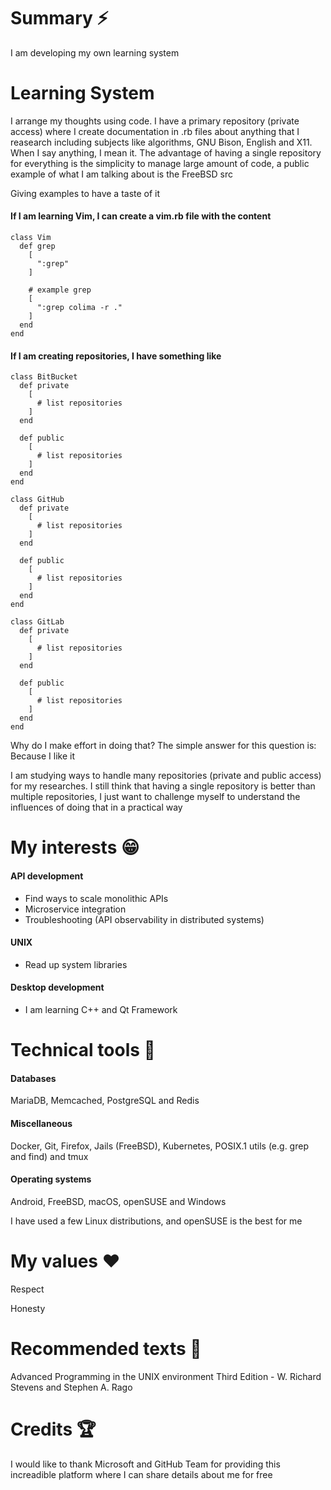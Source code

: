 
# Summary ⚡

I am developing my own learning system

# Learning System

I arrange my thoughts using code. I have a primary repository (private access) where I create documentation in .rb files about anything that I reasearch including subjects like algorithms, GNU Bison, English and X11. When I say anything, I mean it. The advantage of having a single repository for everything is the simplicity to manage large amount of code, a public example of what I am talking about is the FreeBSD src

Giving examples to have a taste of it

#### If I am learning Vim, I can create a vim.rb file with the content

```
class Vim
  def grep
    [
      ":grep"
    ]

    # example grep
    [
      ":grep colima -r ."
    ]
  end
end
```

#### If I am creating repositories, I have something like

```
class BitBucket
  def private
    [
      # list repositories
    ]
  end

  def public
    [
      # list repositories
    ]
  end
end

class GitHub
  def private
    [
      # list repositories
    ]
  end

  def public
    [
      # list repositories
    ]
  end
end

class GitLab
  def private
    [
      # list repositories
    ]
  end

  def public
    [
      # list repositories
    ]
  end
end
```

Why do I make effort in doing that? The simple answer for this question is: Because I like it

I am studying ways to handle many repositories (private and public access) for my researches. I still think that having a single repository is better than multiple repositories, I just want to challenge myself to understand the influences of doing that in a practical way

# My interests 😁

#### API development
* Find ways to scale monolithic APIs
* Microservice integration
* Troubleshooting (API observability in distributed systems)
 
#### UNIX
* Read up system libraries

#### Desktop development
* I am learning C++ and Qt Framework

# Technical tools 🔧

#### Databases

MariaDB, Memcached, PostgreSQL and Redis

#### Miscellaneous

Docker, Git, Firefox, Jails (FreeBSD), Kubernetes, POSIX.1 utils (e.g. grep and find) and tmux

#### Operating systems

Android, FreeBSD, macOS, openSUSE and Windows

I have used a few Linux distributions, and openSUSE is the best for me

# My values ❤️

Respect

Honesty


# Recommended texts 📕

Advanced Programming in the UNIX environment Third Edition - W. Richard Stevens and Stephen A. Rago

# Credits 🏆

I would like to thank Microsoft and GitHub Team for providing this increadible platform where I can share details about me for free


<!--
## Hi there 👋

**kaiquekandykoga/kaiquekandykoga** is a ✨ _special_ ✨ repository because its `README.md` (this file) appears on your GitHub profile.

Here are some ideas to get you started:

- 🔭 I’m currently working on ...
- 🌱 I’m currently learning ...
- 👯 I’m looking to collaborate on ...
- 🤔 I’m looking for help with ...
- 💬 Ask me about ...
- 📫 How to reach me: ...
- 😄 Pronouns: ...
- ⚡ Fun fact: ...
-->
